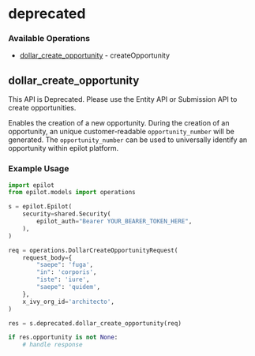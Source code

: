 # deprecated

### Available Operations

* [dollar_create_opportunity](#dollar_create_opportunity) - createOpportunity

## dollar_create_opportunity

This API is Deprecated. Please use the Entity API or Submission API to create opportunities.

Enables the creation of a new opportunity. During the creation of an opportunity, an unique customer-readable `opportunity_number` will be generated.
The `opportunity_number` can be used to universally identify an opportunity within epilot platform.


### Example Usage

```python
import epilot
from epilot.models import operations

s = epilot.Epilot(
    security=shared.Security(
        epilot_auth="Bearer YOUR_BEARER_TOKEN_HERE",
    ),
)

req = operations.DollarCreateOpportunityRequest(
    request_body={
        "saepe": 'fuga',
        "in": 'corporis',
        "iste": 'iure',
        "saepe": 'quidem',
    },
    x_ivy_org_id='architecto',
)

res = s.deprecated.dollar_create_opportunity(req)

if res.opportunity is not None:
    # handle response
```
